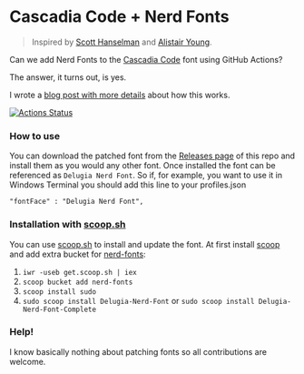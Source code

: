 <!-- markdownlint-disable header-increment no-trailing-punctuation -->
<!-- spell-checker:ignore markdownlint -->

<!-- spell-checker:ignore Cascadia Cascodia Delugia Hanselman Powerline repo useb -->

# Cascadia Code + Nerd Fonts

> Inspired by [Scott Hanselman](https://www.hanselman.com/blog/PatchingTheNewCascadiaCodeToIncludePowerlineGlyphsAndOtherNerdFontsForTheWindowsTerminal.aspx) and [Alistair Young](https://github.com/microsoft/cascadia-code/issues/10?WT.mc_id=-blog-scottha#issuecomment-532969414).

Can we add Nerd Fonts to the [Cascadia Code](https://github.com/microsoft/cascadia-code) font using GitHub Actions?

The answer, it turns out, is yes.

I wrote a [blog post with more details](https://admcpr.com/2019/10/07/automating-the-patching-of-cascadia-code-to-include-nerd-fonts/) about how this works.

[![Actions Status](https://github.com/adam7/delugia-code/workflows/Generate%20Fonts/badge.svg)](https://github.com/adam7/delugia-code/actions)

### How to use

You can download the patched font from the [Releases page](https://github.com/adam7/delugia-code/releases) of this repo and install them as you would any other font. Once installed the font can be referenced as `Delugia Nerd Font`. So if, for example, you want to use it in Windows Terminal you should add this line to your profiles.json

`"fontFace" : "Delugia Nerd Font",`

### Installation with [scoop.sh](https://scoop.sh)

You can use [scoop.sh](https://scoop.sh) to install and update the font. At first install [scoop](https://github.com/lukesampson/scoop) and add extra bucket for [nerd-fonts](https://github.com/matthewjberger/scoop-nerd-fonts):

1) `iwr -useb get.scoop.sh | iex`
2) `scoop bucket add nerd-fonts`
3) `scoop install sudo`
4) `sudo scoop install Delugia-Nerd-Font` or `sudo scoop install Delugia-Nerd-Font-Complete`

### Help!

I know basically nothing about patching fonts so all contributions are welcome.
